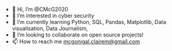 - 👋 Hi, I’m @CMcG2020
- 👀 I’m interested in cyber security
- 🌱 I’m currently learning Python, SQL, Pandas, Matplotlib, Data visualisation, Data Journalism, 
- 💞️ I’m looking to collaborate on open source projects!
- 📫 How to reach me mcgonigal.clairem@gmail.com

<!---
CMcG2020/CMcG2020 is a ✨ special ✨ repository because its `README.md` (this file) appears on your GitHub profile.
You can click the Preview link to take a look at your changes.
--->
